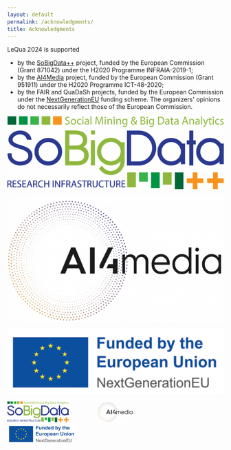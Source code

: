```yaml
---
layout: default
permalink: /acknowledgments/
title: Acknowledgments
---
```



LeQua 2024 is supported 
* by the [SoBigData++](https://plusplus.sobigdata.eu) project, funded by the European Commission (Grant 871042) under the H2020 Programme INFRAIA-2019-1;
* by the [AI4Media](https://www.ai4media.eu) project, funded by the European Commission (Grant 951911) under the H2020 Programme ICT-48-2020;
* by the FAIR and QuaDaSh projects, funded by the European Commission under the [NextGenerationEU](https://next-generation-eu.europa.eu/index_en) funding scheme.
The organizers' opinions do not necessarily reflect those of the European Commission.

![SoBigData](SoBigData.png)

![AI4Media](AI4Media.png)

![NextGenerationEU](nextgeneu_en-1024x306.jpg)

<img src="SoBigData.png" alt="drawing" style="height: 5vw"/>&nbsp;&nbsp;&nbsp;&nbsp;&nbsp;&nbsp;&nbsp;&nbsp;&nbsp;&nbsp;&nbsp;&nbsp;&nbsp;&nbsp;&nbsp;&nbsp;
<img src="AI4Media.png" alt="drawing" style="height: 5vw"/>&nbsp;&nbsp;&nbsp;&nbsp;&nbsp;&nbsp;&nbsp;&nbsp;&nbsp;&nbsp;&nbsp;&nbsp;&nbsp;&nbsp;&nbsp;&nbsp;
<img src="nextgeneu_en-1024x306.jpg" alt="drawing" style="height: 5vw"/>
